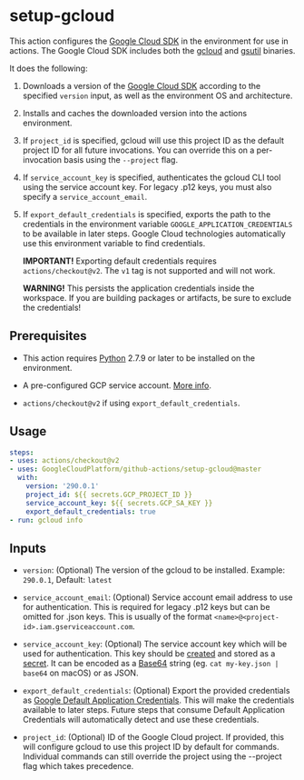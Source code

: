 <!--
 Copyright 2019 Google LLC

 Licensed under the Apache License, Version 2.0 (the "License"); you may not use this file except in
 compliance with the License. You may obtain a copy of the License at

        https://www.apache.org/licenses/LICENSE-2.0

 Unless required by applicable law or agreed to in writing, software distributed under the License
 is distributed on an "AS IS" BASIS, WITHOUT WARRANTIES OR CONDITIONS OF ANY KIND, either express or
 implied. See the License for the specific language governing permissions and limitations under the
 License.
-->

# setup-gcloud

This action configures the [Google Cloud SDK][sdk] in the environment for use in
actions. The Google Cloud SDK includes both the [gcloud][gcloud] and
[gsutil][gsutil] binaries.

It does the following:

1.  Downloads a version of the [Google Cloud SDK][sdk] according to the
    specified `version` input, as well as the environment OS and architecture.

1.  Installs and caches the downloaded version into the actions environment.

1.  If `project_id` is specified, gcloud will use this project ID as the default
    project ID for all future invocations. You can override this on a
    per-invocation basis using the `--project` flag.

1.  If `service_account_key` is specified, authenticates the gcloud CLI tool
    using the service account key. For legacy .p12 keys, you must also specify a
    `service_account_email`.

1.  If `export_default_credentials` is specified, exports the path to the
    credentials in the environment variable `GOOGLE_APPLICATION_CREDENTIALS` to
    be available in later steps. Google Cloud technologies automatically use
    this environment variable to find credentials.

    **IMPORTANT!** Exporting default credentials requires `actions/checkout@v2`.
    The `v1` tag is not supported and will not work.

    **WARNING!** This persists the application credentials inside the workspace. If
    you are building packages or artifacts, be sure to exclude the credentials!

## Prerequisites

* This action requires [Python](https://www.python.org/) 2.7.9 or later to be installed on the environment.

* A pre-configured GCP service account. [More info](https://cloud.google.com/iam/docs/creating-managing-service-accounts).

* `actions/checkout@v2` if using `export_default_credentials`.

## Usage

```yaml
steps:
- uses: actions/checkout@v2
- uses: GoogleCloudPlatform/github-actions/setup-gcloud@master
  with:
    version: '290.0.1'
    project_id: ${{ secrets.GCP_PROJECT_ID }}
    service_account_key: ${{ secrets.GCP_SA_KEY }}
    export_default_credentials: true
- run: gcloud info
```

## Inputs

* `version`: (Optional) The version of the gcloud to be installed.  Example: `290.0.1`, Default: `latest`

* `service_account_email`: (Optional) Service account email address to use for authentication. This is required for legacy .p12 keys but can be omitted for .json keys. This is usually of the format `<name>@<project-id>.iam.gserviceaccount.com`.

* `service_account_key`: (Optional) The service account key which will be used for authentication. This key should be [created](https://cloud.google.com/iam/docs/creating-managing-service-account-keys) and stored as a [secret](https://help.github.com/en/actions/automating-your-workflow-with-github-actions/creating-and-using-encrypted-secrets). It can be encoded as a [Base64](https://en.wikipedia.org/wiki/Base64) string (eg. `cat my-key.json | base64` on macOS) or as JSON. 

* `export_default_credentials`: (Optional) Export the provided credentials as [Google Default Application Credentials][dac]. This will make the credentials available to later steps. Future steps that consume Default Application Credentials will automatically detect and use these credentials.

* `project_id`: (Optional) ID of the Google Cloud project. If provided, this will configure gcloud to use this project ID by default for commands. Individual commands can still override the project using the --project flag which takes precedence.

[dac]: https://cloud.google.com/docs/authentication/production
[sdk]: https://cloud.google.com/sdk/
[gcloud]: https://cloud.google.com/sdk/gcloud/
[gsutil]: https://cloud.google.com/storage/docs/gsutil
[sa-iam-docs]: https://cloud.google.com/iam/docs/service-accounts
